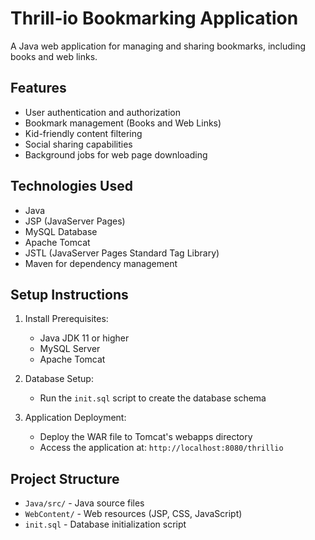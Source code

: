 # Thrill-io Bookmarking Application

A Java web application for managing and sharing bookmarks, including books and web links.

## Features

- User authentication and authorization
- Bookmark management (Books and Web Links)
- Kid-friendly content filtering
- Social sharing capabilities
- Background jobs for web page downloading

## Technologies Used

- Java
- JSP (JavaServer Pages)
- MySQL Database
- Apache Tomcat
- JSTL (JavaServer Pages Standard Tag Library)
- Maven for dependency management

## Setup Instructions

1. Install Prerequisites:

   - Java JDK 11 or higher
   - MySQL Server
   - Apache Tomcat

2. Database Setup:

   - Run the `init.sql` script to create the database schema

3. Application Deployment:
   - Deploy the WAR file to Tomcat's webapps directory
   - Access the application at: `http://localhost:8080/thrillio`

## Project Structure

- `Java/src/` - Java source files
- `WebContent/` - Web resources (JSP, CSS, JavaScript)
- `init.sql` - Database initialization script
